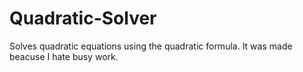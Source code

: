 # Quadratic-Solver
Solves quadratic equations using the quadratic formula. It was made beacuse I hate busy work.
